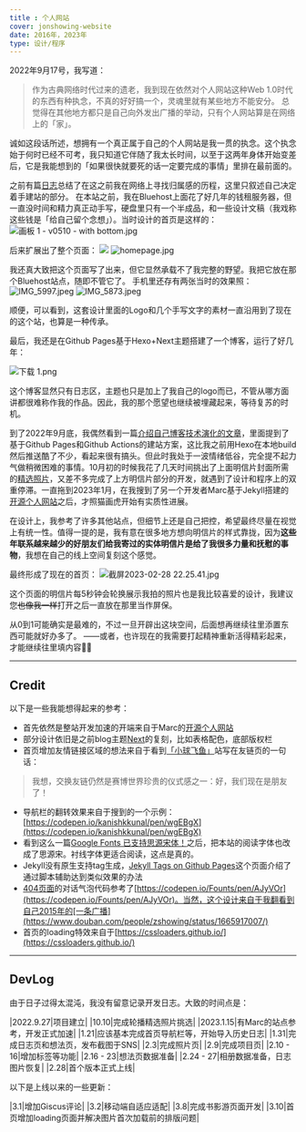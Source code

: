 ```yaml
---
title : 个人网站
cover: jonshowing-website
date: 2016年，2023年
type: 设计/程序
---
```


2022年9月17号，我写道：
> 作为古典网络时代过来的遗老，我到现在依然对个人网站这种Web 1.0时代的东西有种执念，不真的好好搞一个，灵魂里就有某些地方不能安分。
总觉得在其他地方都只是自己向外发出广播的举动，只有个人网站算是在网络上的「家」。

诚如这段话所述，想拥有一个真正属于自己的个人网站是我一贯的执念。这个执念始于何时已经不可考，我只知道它伴随了我太长时间，以至于这两年身体开始变差后，它是我能想到的「如果很快就要死的话一定要完成的事情」里排在最前面的。

之前有篇[日志](/blog/2016/06/26/feeling-of-belong/)总结了在这之前我在网络上寻找归属感的历程，这里只叙述自己决定着手建站的部分。
在本站之前，我在Bluehost上面花了好几年的钱租服务器，但一直没时间和精力真正动手写，硬盘里只有一个半成品，和一些设计文稿（我戏称这些钱是「给自己留个念想」）。当时设计的首页是这样的：
![画板 1 - v0510 - with bottom.jpg](https://s2.loli.net/2023/02/23/HtYdj7VpbZCLKWk.jpg)

后来扩展出了整个页面：
![](https://s2.loli.net/2023/02/28/xkodhwDMBGEi6Z5.jpg)
![homepage.jpg](https://s2.loli.net/2023/02/23/P8WTqIR6U9SN1wM.jpg)

我还真大致把这个页面写了出来，但它显然承载不了我完整的野望。我把它放在那个Bluehost站点，随即不管它了。
手机里还存有两张当时的效果照：
![IMG_5997.jpeg](https://s2.loli.net/2023/02/26/oSM2uEYtLwaB6Kj.jpg)
![IMG_5873.jpeg](https://s2.loli.net/2023/02/26/2Dn7dTkfOvq5bmo.jpg)

顺便，可以看到，这套设计里面的Logo和几个手写文字的素材一直沿用到了现在的这个站，也算是一种传承。

最后，我还是在Github Pages基于Hexo+Next主题搭建了一个博客，运行了好几年：

![下载 _1_.png](https://s2.loli.net/2023/02/23/OMujc6z9F5kEUNq.png)

这个博客显然只有日志区，主题也只是加上了我自己的logo而已，不管从哪方面讲都很难称作我的作品。因此，我的那个愿望也继续被埋藏起来，等待复苏的时机。

到了2022年9月底，我偶然看到一篇[介绍自己博客技术演化的文章](https://mebtte.com/migration_of_my_blog_structure)，里面提到了基于Github Pages和Github Actions的建站方案，这比我之前用Hexo在本地build然后推送酷了不少，看起来很有搞头。但此时我处于一波情绪低谷，完全提不起力气做稍微困难的事情。10月初的时候我花了几天时间挑出了上面明信片封面所需的[精选照片](https://www.douban.com/photos/album/1897181383/)，又差不多完成了上方明信片部分的开发，就遇到了设计和程序上的双重停滞。一直拖到2023年1月，在我搜到了另一个开发者Marc基于Jekyll搭建的[开源个人网站](https://github.com/marcgg/marcgg.github.com)之后，才照猫画虎开始有实质性进展。

在设计上，我参考了许多其他站点，但细节上还是自己把控，希望最终尽量在视觉上有统一性。值得一提的是，我有意在很多地方想向明信片的样式靠拢，因为**这些年联系越来越少的好朋友们给我寄过的实体明信片是给了我很多力量和抚慰的事物**，我想在自己的线上空间复刻这个感觉。

最终形成了现在的首页：
![截屏2023-02-28 22.25.41.jpg](https://s2.loli.net/2023/02/28/XTZKmk1d5R3QPvz.jpg)

这个页面的明信片每5秒钟会轮换展示我拍的照片也是我比较喜爱的设计，我建议您~~也像我一样~~打开之后一直放在那里当作屏保。

从0到1可能确实是最难的，不过一旦开辟出这块空间，后面想再继续往里添置东西可能就好办多了。
——或者，也许现在的我需要打起精神重新活得精彩起来，才能继续往里填内容🤦‍♂️

--- 

## Credit

以下是一些我能想得起来的参考：

- 首先依然是整站开发加速的开端来自于Marc的[开源个人网站](https://github.com/marcgg/marcgg.github.com)
- 部分设计依旧是之前blog主题[Next](https://theme-next.js.org/docs/)的复刻，比如表格配色，底部版权栏
- 首页增加友情链接区域的想法来自于看到[「小球飞鱼」](https://mantyke.icu/friendslink/)站写在友链页的一句话：
> 我想，交换友链仍然是赛博世界珍贵的仪式感之一：好，我们现在是朋友了！
- 导航栏的翻转效果来自于搜到的一个示例：[https://codepen.io/kanishkkunal/pen/wgEBgX](https://codepen.io/kanishkkunal/pen/wgEBgX)
- 看到这么一篇[Google Fonts 已支持思源宋体！](https://io-oi.me/tech/noto-serif-sc-added-on-google-fonts/)之后，把本站的阅读字体也改成了思源宋。衬线字体更适合阅读，这点是真的。
- Jekyll没有原生支持tag生成，[Jekyll Tags on Github Pages](https://longqian.me/2017/02/09/github-jekyll-tag/)这个页面介绍了通过脚本辅助达到类似效果的办法
- [404页面](/404)的对话气泡代码参考了[https://codepen.io/Founts/pen/AJyVOr](https://codepen.io/Founts/pen/AJyVOr)。当然，这个设计来自于我翻看到自己2015年的[一条广播](https://www.douban.com/people/zshowing/status/1665917007/)
- 首页的loading特效来自于[https://cssloaders.github.io/](https://cssloaders.github.io/)

---

## DevLog

由于日子过得太混沌，我没有留意记录开发日志。大致的时间点是：

|2022.9.27|项目建立|
|10.10|完成轮播精选照片挑选|
|2023.1.15|有Marc的站点参考，开发正式加速|
|1.21|应该基本完成首页导航栏等，开始导入历史日志|
|1.31|完成日志页和想法页，发布截图于SNS|
|2.3|完成照片页|
|2.9|完成项目页|
|2.10 - 16|增加标签等功能|
|2.16 - 23|想法页数据准备|
|2.24 - 27|相册数据准备，日志图片恢复|
|2.28|首个版本正式上线|

以下是上线以来的一些更新：

|3.1|增加Giscus评论|
|3.2|移动端自适应适配|
|3.8|完成书影游页面开发|
|3.10|首页增加loading页面并解决图片首次加载前的排版问题|